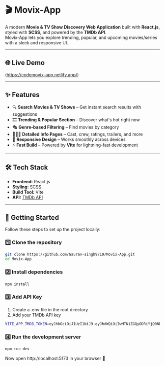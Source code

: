 # 🎬 Movix-App

A modern **Movie & TV Show Discovery Web Application** built with **React.js**, styled with **SCSS**, and powered by the **TMDb API**.  
Movix-App lets you explore trending, popular, and upcoming movies/series with a sleek and responsive UI.  

---

## 🌐 Live Demo
  (https://codemovix-app.netlify.app/)

---

## ✨ Features

- 🔍 **Search Movies & TV Shows** – Get instant search results with suggestions  
- 🎞 **Trending & Popular Section** – Discover what's hot right now  
- 🎭 **Genre-based Filtering** – Find movies by category  
- 🧑‍🤝‍🧑 **Detailed Info Pages** – Cast, crew, ratings, trailers, and more  
- 📱 **Responsive Design** – Works smoothly across devices  
- ⚡ **Fast Build** – Powered by **Vite** for lightning-fast development  

---

## 🛠️ Tech Stack

- **Frontend:** React.js  
- **Styling:** SCSS  
- **Build Tool:** Vite  
- **API:** [TMDb API](https://www.themoviedb.org/)  

---

## 🚀 Getting Started

Follow these steps to set up the project locally:

### 1️⃣ Clone the repository
```bash
git clone https://github.com/Gaurav-singh9719/Movix-App.git
cd Movix-App
```

### 2️⃣ Install dependencies
```bash
npm install
```

### 3️⃣ Add API Key

1. Create a .env file in the root directory
2. Add your TMDb API key
```bash
VITE_APP_TMDB_TOKEN=eyJhbGciOiJIUzI1NiJ9.eyJhdWQiOiIwMTNiZGQyODRiYjQ0NDk1MTRmNjdhYTljYjA3YThjMiIsInN1YiI6IjY0MDYxYWRmMTM2NTQ1MDA4Y2VhODA5ZCIsInNjb3BlcyI6WyJhcGlfcmVhZCJdLCJ2ZXJzaW9uIjoxfQ.Nsk9n8-6lFyVuSZZFqMSLbEZTSR-2dRgtkD4GN4TrRU

```
### 4️⃣ Run the development server

```bash
npm run dev
```
Now open http://localhost:5173 in your browser 🎉

